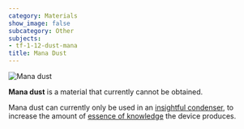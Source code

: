 ```yaml
---
category: Materials
show_image: false
subcategory: Other
subjects:
- tf-1-12-dust-mana
title: Mana Dust
---
```


![Mana dust](/images/docs/1.12/thermal-foundation/dust-mana.gif)


**Mana dust** is a material that currently cannot be obtained.

Mana dust can currently only be used in an [insightful
condenser](../../thermal-expansion/insightful-condenser/), to increase the amount of [essence of
knowledge](../essence-of-knowledge/) the device produces.
